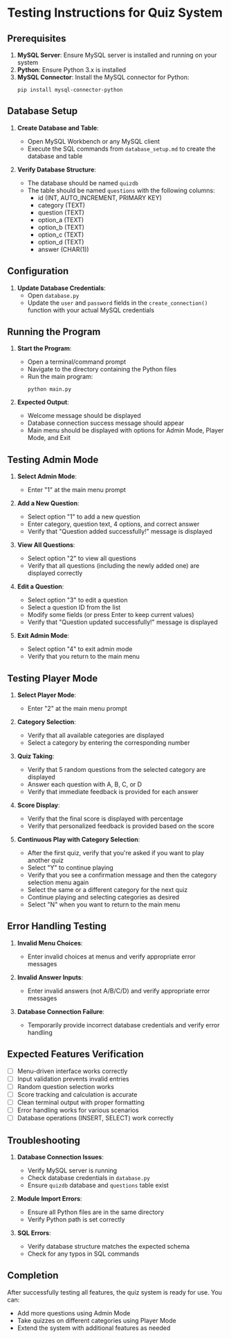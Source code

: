 # Testing Instructions for Quiz System

## Prerequisites

1. **MySQL Server**: Ensure MySQL server is installed and running on your system
2. **Python**: Ensure Python 3.x is installed
3. **MySQL Connector**: Install the MySQL connector for Python:
   ```
   pip install mysql-connector-python
   ```

## Database Setup

1. **Create Database and Table**:
   - Open MySQL Workbench or any MySQL client
   - Execute the SQL commands from `database_setup.md` to create the database and table

2. **Verify Database Structure**:
   - The database should be named `quizdb`
   - The table should be named `questions` with the following columns:
     - id (INT, AUTO_INCREMENT, PRIMARY KEY)
     - category (TEXT)
     - question (TEXT)
     - option_a (TEXT)
     - option_b (TEXT)
     - option_c (TEXT)
     - option_d (TEXT)
     - answer (CHAR(1))

## Configuration

1. **Update Database Credentials**:
   - Open `database.py`
   - Update the `user` and `password` fields in the `create_connection()` function with your actual MySQL credentials

## Running the Program

1. **Start the Program**:
   - Open a terminal/command prompt
   - Navigate to the directory containing the Python files
   - Run the main program:
     ```
     python main.py
     ```

2. **Expected Output**:
   - Welcome message should be displayed
   - Database connection success message should appear
   - Main menu should be displayed with options for Admin Mode, Player Mode, and Exit

## Testing Admin Mode

1. **Select Admin Mode**:
   - Enter "1" at the main menu prompt

2. **Add a New Question**:
   - Select option "1" to add a new question
   - Enter category, question text, 4 options, and correct answer
   - Verify that "Question added successfully!" message is displayed

3. **View All Questions**:
   - Select option "2" to view all questions
   - Verify that all questions (including the newly added one) are displayed correctly

4. **Edit a Question**:
   - Select option "3" to edit a question
   - Select a question ID from the list
   - Modify some fields (or press Enter to keep current values)
   - Verify that "Question updated successfully!" message is displayed

5. **Exit Admin Mode**:
   - Select option "4" to exit admin mode
   - Verify that you return to the main menu

## Testing Player Mode

1. **Select Player Mode**:
   - Enter "2" at the main menu prompt

2. **Category Selection**:
   - Verify that all available categories are displayed
   - Select a category by entering the corresponding number

3. **Quiz Taking**:
   - Verify that 5 random questions from the selected category are displayed
   - Answer each question with A, B, C, or D
   - Verify that immediate feedback is provided for each answer

4. **Score Display**:
   - Verify that the final score is displayed with percentage
   - Verify that personalized feedback is provided based on the score

5. **Continuous Play with Category Selection**:
   - After the first quiz, verify that you're asked if you want to play another quiz
   - Select "Y" to continue playing
   - Verify that you see a confirmation message and then the category selection menu again
   - Select the same or a different category for the next quiz
   - Continue playing and selecting categories as desired
   - Select "N" when you want to return to the main menu

## Error Handling Testing

1. **Invalid Menu Choices**:
   - Enter invalid choices at menus and verify appropriate error messages

2. **Invalid Answer Inputs**:
   - Enter invalid answers (not A/B/C/D) and verify appropriate error messages

3. **Database Connection Failure**:
   - Temporarily provide incorrect database credentials and verify error handling

## Expected Features Verification

- [ ] Menu-driven interface works correctly
- [ ] Input validation prevents invalid entries
- [ ] Random question selection works
- [ ] Score tracking and calculation is accurate
- [ ] Clean terminal output with proper formatting
- [ ] Error handling works for various scenarios
- [ ] Database operations (INSERT, SELECT) work correctly

## Troubleshooting

1. **Database Connection Issues**:
   - Verify MySQL server is running
   - Check database credentials in `database.py`
   - Ensure `quizdb` database and `questions` table exist

2. **Module Import Errors**:
   - Ensure all Python files are in the same directory
   - Verify Python path is set correctly

3. **SQL Errors**:
   - Verify database structure matches the expected schema
   - Check for any typos in SQL commands

## Completion

After successfully testing all features, the quiz system is ready for use. You can:
- Add more questions using Admin Mode
- Take quizzes on different categories using Player Mode
- Extend the system with additional features as needed